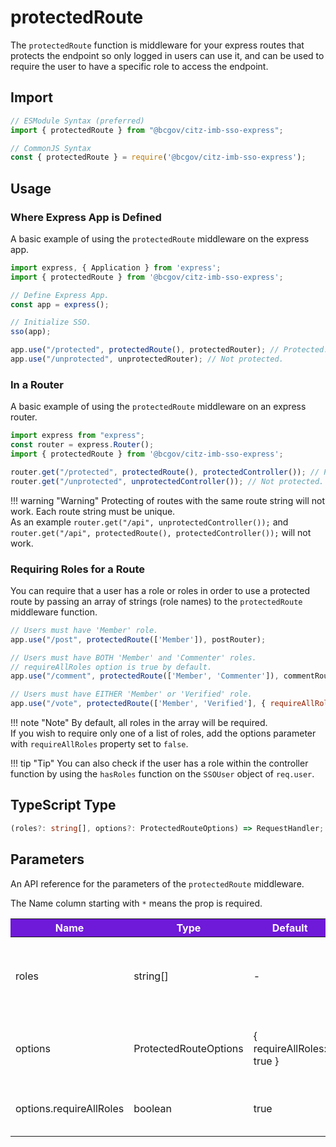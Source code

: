 # protectedRoute

The `protectedRoute` function is middleware for your express routes that protects the endpoint so only logged in users can use it, and can be used to require the user to have a specific role to access the endpoint.

## Import

```JavaScript
// ESModule Syntax (preferred)
import { protectedRoute } from "@bcgov/citz-imb-sso-express";

// CommonJS Syntax
const { protectedRoute } = require('@bcgov/citz-imb-sso-express');
```

## Usage

### Where Express App is Defined

A basic example of using the `protectedRoute` middleware on the express app.

```JavaScript
import express, { Application } from 'express';
import { protectedRoute } from '@bcgov/citz-imb-sso-express';

// Define Express App.
const app = express();

// Initialize SSO.
sso(app);

app.use("/protected", protectedRoute(), protectedRouter); // Protected.
app.use("/unprotected", unprotectedRouter); // Not protected.
```

### In a Router

A basic example of using the `protectedRoute` middleware on an express router.

```JavaScript
import express from "express";
const router = express.Router();
import { protectedRoute } from '@bcgov/citz-imb-sso-express';

router.get("/protected", protectedRoute(), protectedController()); // Protected.
router.get("/unprotected", unprotectedController()); // Not protected.
```

!!! warning "Warning"
    Protecting of routes with the same route string will not work. Each route string must be unique.  
    As an example `router.get("/api", unprotectedController());` and `router.get("/api", protectedRoute(), protectedController());` will not work.


### Requiring Roles for a Route

You can require that a user has a role or roles in order to use a protected route by passing an array of strings (role names) to the `protectedRoute` middleware function.

```Javascript
// Users must have 'Member' role.
app.use("/post", protectedRoute(['Member']), postRouter);

// Users must have BOTH 'Member' and 'Commenter' roles.
// requireAllRoles option is true by default.
app.use("/comment", protectedRoute(['Member', 'Commenter']), commentRouter);

// Users must have EITHER 'Member' or 'Verified' role.
app.use("/vote", protectedRoute(['Member', 'Verified'], { requireAllRoles: false }), voteRouter);
```

!!! note "Note"
    By default, all roles in the array will be required.  
    If you wish to require only one of a list of roles, add the options parameter with `requireAllRoles` property set to `false`.

!!! tip "Tip"
    You can also check if the user has a role within the controller function by using the `hasRoles` function on the `SSOUser` object of `req.user`.

## TypeScript Type

```TypeScript
(roles?: string[], options?: ProtectedRouteOptions) => RequestHandler;
```

## Parameters

An API reference for the parameters of the `protectedRoute` middleware.

The Name column starting with `*` means the prop is required.

<table>
  <!-- Table columns -->
  <thead>
    <tr>
      <th style="background: #6f19d9; color: white;">Name</th>
      <th style="background: #6f19d9; color: white;">Type</th>
      <th style="background: #6f19d9; color: white;">Default</th>
      <th style="background: #6f19d9; color: white;">Description</th>
    </tr>
  </thead>

  <!-- Table rows -->
  <tbody>
    <tr>
      <td>roles</td>
      <td>string[]</td>
      <td>-</td>
      <td>Role names to require the user to have before using the endpoint.</td>
    </tr>
    <tr>
      <td>options</td>
      <td>ProtectedRouteOptions</td>
      <td>{ requireAllRoles: true }</td>
      <td>Configurable options for the protected route.</td>
    </tr>
    <tr>
      <td>options.requireAllRoles</td>
      <td>boolean</td>
      <td>true</td>
      <td>If all roles in the `roles` array should be required.</td>
    </tr>
  </tbody>
</table>
